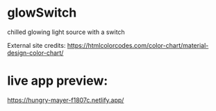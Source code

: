 # glowSwitch
chilled glowing light source with a switch

External site credits:
https://htmlcolorcodes.com/color-chart/material-design-color-chart/

# live app preview:
https://hungry-mayer-f1807c.netlify.app/